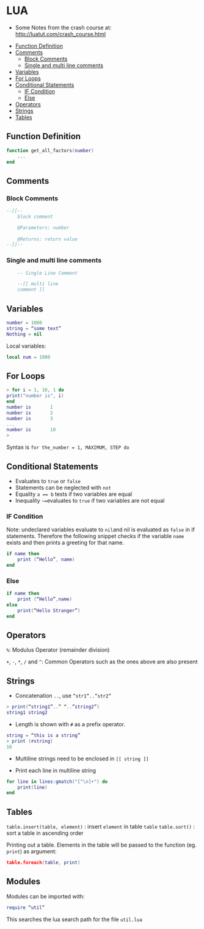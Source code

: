 # LUA
* Some Notes from the crash course at: http://luatut.com/crash_course.html

<!-- toc -->
* [Function Definition](#function-definition)
* [Comments](#comments)
  * [Block Comments](#block-comments)
  * [Single and multi line comments](#single-and-multi-line-comments)
* [Variables](#variables)
* [For Loops](#for-loops)
* [Conditional Statements](#conditional-statements)
  * [IF Condition](#if-condition)
  * [Else](#else)
* [Operators](#operators)
* [Strings](#strings)
* [Tables](#tables)

<!-- toc stop -->

## Function Definition

```lua
function get_all_factors(number)
    ...
end
```

## Comments

### Block Comments

```lua
--[[--
    block comment

    @Parameters: number
    
    @Returns: return value
--]]--
```

### Single and multi line comments

```lua
    -- Single Line Comment

    --[[ multi line
    comment ]]
```

## Variables

```lua
number = 1000
string = “some text”
Nothing = nil
```

Local variables: 

```lua
local num = 1000
```

## For Loops

```lua
> for i = 1, 10, 1 do
print("number is", i)
end
number is       1
number is       2
number is       3
...
number is       10
>
```

Syntax is ``for the_number = 1, MAXIMUM, STEP do``

## Conditional Statements 
* Evaluates to ``true`` or ``false``
* Statements can be neglected with ``not``
* Equality ``a == b`` tests if two variables are equal
* Inequality ``~=``evaluates to ``true`` if two variables are not equal

### IF Condition
Note: undeclared variables evaluate to ``nil``and nil is evaluated as ``false`` in if statements.
Therefore the following snippet checks if the variable ``name`` exists and then prints a greeting
for that name. 

```lua
if name then
    print (“Hello”, name)
end
```

### Else

```lua
if name then
    print (“Hello”,name)
else
    print(“Hello Stranger”)
end
```

## Operators

``%``:
    Modulus Operator (remainder division)

``+``, ``-``, ``*``, ``/`` and ``^``:
    Common Operators such as the ones above are also present

## Strings

* Concatenation ``..``, use ``”str1”..”str2”``

```lua
> print(“string1”..” “..”string2”)
string1 string2
```

* Length is shown with ``#`` as a prefix operator.

```lua
string = “this is a string”
> print (#string)
16
```

* Multiline strings need to be enclosed in ``[[ string ]]``

* Print each line in multiline string
```lua
for line in lines:gmatch("[^\n]+") do
    print(line)
end
```

## Tables

``table.insert(table, element)`` : insert ``element`` in table ``table``
``table.sort()`` : sort a table in ascending order

Printing out a table. Elements in the table will be passed to the function (eg. ``print``) as argument: 

```lua
table.foreach(table, print)
```

## Modules 

Modules can be imported with: 

```lua
require “util”
```
This searches the lua search path for the file ``util.lua``

